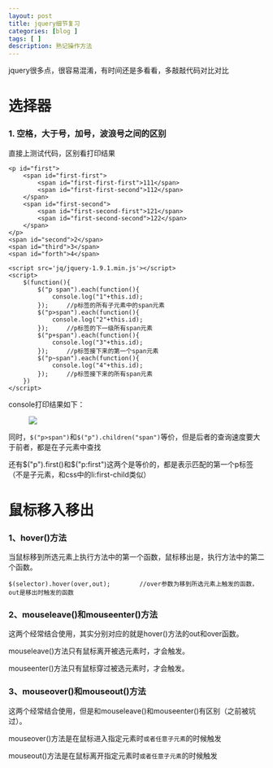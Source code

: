 ```yaml
---
layout: post
title: jquery细节复习
categories: [blog ]
tags: [ ]
description: 熟记操作方法
---
```


jquery很多点，很容易混淆，有时间还是多看看，多敲敲代码对比对比

# 选择器

### 1. 空格，大于号，加号，波浪号之间的区别

直接上测试代码，区别看打印结果

	<p id="first">
		<span id="first-first">
			<span id="first-first-first">111</span>
			<span id="first-first-second">112</span>
		</span>
		<span id="first-second">
			<span id="first-second-first">121</span>
			<span id="first-second-second">122</span>
		</span>
	</p>
	<span id="second">2</span>
	<span id="third">3</span>
	<span id="forth">4</span>

	<script src='jq/jquery-1.9.1.min.js'></script>
	<script>
		$(function(){
			$("p span").each(function(){
				console.log("1"+this.id);
			});		//p标签的所有子元素中的span元素
			$("p>span").each(function(){
				console.log("2"+this.id);
			});		//p标签的下一级所有span元素
			$("p+span").each(function(){
				console.log("3"+this.id);
			});		//p标签接下来的第一个span元素
			$("p~span").each(function(){
				console.log("4"+this.id);
			});		//p标签接下来的所有span元素
		})
	</script>

console打印结果如下：

<figure>
        <img src="https://lo56ve.github.io/img/console.jpg">
</figure>

同时，`$("p>span")`和`$("p").children("span")`等价，但是后者的查询速度要大于前者，都是在子元素中查找

还有$("p").first()和$("p:first")这两个是等价的，都是表示匹配的第一个p标签（不是子元素，和css中的li:first-child类似）

# 鼠标移入移出

### 1、hover()方法

当鼠标移到所选元素上执行方法中的第一个函数，鼠标移出是，执行方法中的第二个函数。

	$(selector).hover(over,out);        //over参数为移到所选元素上触发的函数，out是移出时触发的函数

### 2、mouseleave()和mouseenter()方法

这两个经常结合使用，其实分别对应的就是hover()方法的out和over函数。

mouseleave()方法只有鼠标离开被选元素时，才会触发。

mouseenter()方法只有鼠标穿过被选元素时，才会触发。

### 3、mouseover()和mouseout()方法

这两个经常结合使用，但是和mouseleave()和mouseenter()有区别（之前被坑过）。

mouseover()方法是在鼠标进入指定元素时`或者任意子元素`的时候触发

mouseout()方法是在鼠标离开指定元素时`或者任意子元素`的时候触发